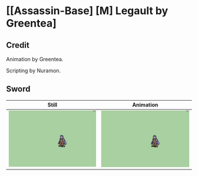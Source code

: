 # [\[Assassin-Base\] \[M\] Legault by Greentea]

## Credit

Animation by Greentea.

Scripting by Nuramon.
	
## Sword

| Still | Animation |
| :---: | :-------: |
| ![Sword still](./Sword_000.png) | ![Sword animation](./Sword.gif) |
